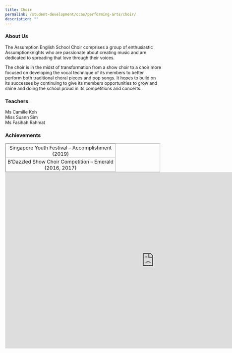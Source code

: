 ```yaml
---
title: Choir
permalink: /student-development/ccas/performing-arts/choir/
description: ""
---
```

### About Us

The Assumption English School Choir comprises a group of enthusiastic Assumptionknights who are passionate about creating music and are dedicated to spreading that love through their voices.

  

The choir is in the midst of transformation from a show choir to a choir more focused on developing the vocal technique of its members to better perform both traditional choral pieces and pop songs. It hopes to build on its successes by continuing to give its members opportunities to grow and shine and doing the school proud in its competitions and concerts.

### Teachers
Ms Camille Koh<br>
Miss Suann Sim<br>
Ms Fasihah Rahmat<br>



###   Achievements

  

<table style="margin: 0px 10px 0px 0px; outline: 0px; padding: 0px; border-collapse: collapse; float: left; border: 1px solid rgb(170, 170, 170); width: 500px;" class="iveo_table ives_tab_simple3 ive_eobj_left"><tbody style="margin: 0px; outline: 0px; padding: 0px;"><tr style="margin: 0px; outline: 0px; padding: 0px;"><td style="margin: 0px; outline: 0px; padding: 2px; text-align: center; border: 1px solid rgb(170, 170, 170); width: 349px;">Singapore Youth Festival – Accomplishment (2019)</td></tr><tr style="margin: 0px; outline: 0px; padding: 0px;"><td style="margin: 0px; outline: 0px; padding: 2px; text-align: center; border: 1px solid rgb(170, 170, 170);">B’Dazzled Show Choir Competition – Emerald (2016, 2017)<br style="margin: 0px; outline: 0px; padding: 0px;"></td></tr></tbody></table>

<br>

<iframe allowfullscreen="true" height="569" width="960" frameborder="0" src="https://docs.google.com/presentation/d/e/2PACX-1vRwprIuCULg323O0EN6hCySZxNUItUG-wuA6AeQ5FF128_ce96IxMyPf1v7tfKmlVvB48GI1-gaN9oC/embed?start=true&amp;loop=true&amp;delayms=10000"></iframe>